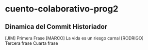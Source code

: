 # cuento-colaborativo-prog2
## Dinamica del Commit Historiador

[JIM] Primera Frase
[MARCO] La vida es un riesgo carnal
[RODRIGO] Tercera frase
Cuarta frase
